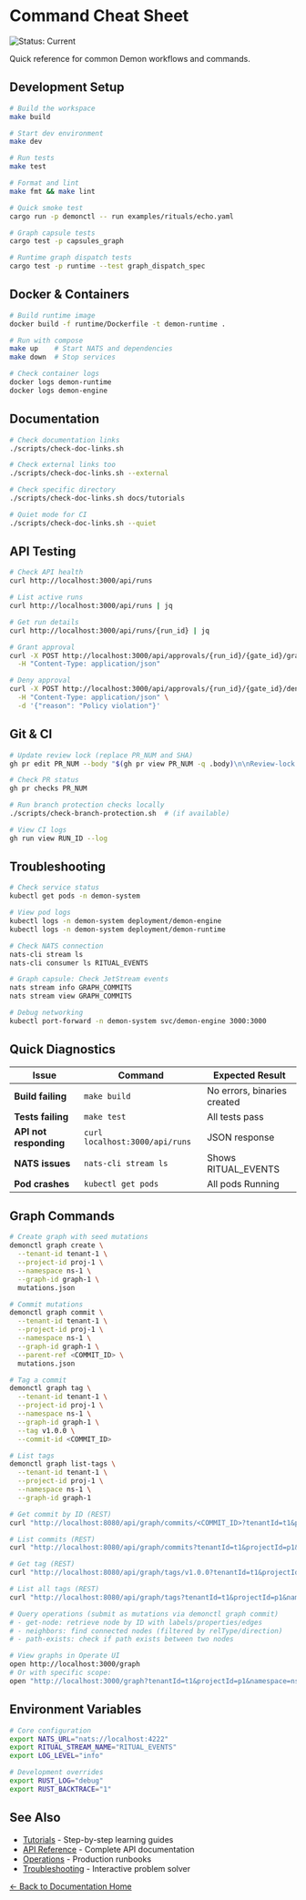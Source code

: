 # Command Cheat Sheet

![Status: Current](https://img.shields.io/badge/Status-Current-green)

Quick reference for common Demon workflows and commands.

## Development Setup

```bash
# Build the workspace
make build

# Start dev environment
make dev

# Run tests
make test

# Format and lint
make fmt && make lint

# Quick smoke test
cargo run -p demonctl -- run examples/rituals/echo.yaml

# Graph capsule tests
cargo test -p capsules_graph

# Runtime graph dispatch tests
cargo test -p runtime --test graph_dispatch_spec
```

## Docker & Containers

```bash
# Build runtime image
docker build -f runtime/Dockerfile -t demon-runtime .

# Run with compose
make up    # Start NATS and dependencies
make down  # Stop services

# Check container logs
docker logs demon-runtime
docker logs demon-engine
```

## Documentation

```bash
# Check documentation links
./scripts/check-doc-links.sh

# Check external links too
./scripts/check-doc-links.sh --external

# Check specific directory
./scripts/check-doc-links.sh docs/tutorials

# Quiet mode for CI
./scripts/check-doc-links.sh --quiet
```

## API Testing

```bash
# Check API health
curl http://localhost:3000/api/runs

# List active runs
curl http://localhost:3000/api/runs | jq

# Get run details
curl http://localhost:3000/api/runs/{run_id} | jq

# Grant approval
curl -X POST http://localhost:3000/api/approvals/{run_id}/{gate_id}/grant \
  -H "Content-Type: application/json"

# Deny approval
curl -X POST http://localhost:3000/api/approvals/{run_id}/{gate_id}/deny \
  -H "Content-Type: application/json" \
  -d '{"reason": "Policy violation"}'
```

## Git & CI

```bash
# Update review lock (replace PR_NUM and SHA)
gh pr edit PR_NUM --body "$(gh pr view PR_NUM -q .body)\n\nReview-lock: SHA"

# Check PR status
gh pr checks PR_NUM

# Run branch protection checks locally
./scripts/check-branch-protection.sh  # (if available)

# View CI logs
gh run view RUN_ID --log
```

## Troubleshooting

```bash
# Check service status
kubectl get pods -n demon-system

# View pod logs
kubectl logs -n demon-system deployment/demon-engine
kubectl logs -n demon-system deployment/demon-runtime

# Check NATS connection
nats-cli stream ls
nats-cli consumer ls RITUAL_EVENTS

# Graph capsule: Check JetStream events
nats stream info GRAPH_COMMITS
nats stream view GRAPH_COMMITS

# Debug networking
kubectl port-forward -n demon-system svc/demon-engine 3000:3000
```

## Quick Diagnostics

| Issue | Command | Expected Result |
|-------|---------|----------------|
| **Build failing** | `make build` | No errors, binaries created |
| **Tests failing** | `make test` | All tests pass |
| **API not responding** | `curl localhost:3000/api/runs` | JSON response |
| **NATS issues** | `nats-cli stream ls` | Shows RITUAL_EVENTS |
| **Pod crashes** | `kubectl get pods` | All pods Running |

## Graph Commands

```bash
# Create graph with seed mutations
demonctl graph create \
  --tenant-id tenant-1 \
  --project-id proj-1 \
  --namespace ns-1 \
  --graph-id graph-1 \
  mutations.json

# Commit mutations
demonctl graph commit \
  --tenant-id tenant-1 \
  --project-id proj-1 \
  --namespace ns-1 \
  --graph-id graph-1 \
  --parent-ref <COMMIT_ID> \
  mutations.json

# Tag a commit
demonctl graph tag \
  --tenant-id tenant-1 \
  --project-id proj-1 \
  --namespace ns-1 \
  --graph-id graph-1 \
  --tag v1.0.0 \
  --commit-id <COMMIT_ID>

# List tags
demonctl graph list-tags \
  --tenant-id tenant-1 \
  --project-id proj-1 \
  --namespace ns-1 \
  --graph-id graph-1

# Get commit by ID (REST)
curl "http://localhost:8080/api/graph/commits/<COMMIT_ID>?tenantId=t1&projectId=p1&namespace=ns1&graphId=g1"

# List commits (REST)
curl "http://localhost:8080/api/graph/commits?tenantId=t1&projectId=p1&namespace=ns1&graphId=g1&limit=50"

# Get tag (REST)
curl "http://localhost:8080/api/graph/tags/v1.0.0?tenantId=t1&projectId=p1&namespace=ns1&graphId=g1"

# List all tags (REST)
curl "http://localhost:8080/api/graph/tags?tenantId=t1&projectId=p1&namespace=ns1&graphId=g1"

# Query operations (submit as mutations via demonctl graph commit)
# - get-node: retrieve node by ID with labels/properties/edges
# - neighbors: find connected nodes (filtered by relType/direction)
# - path-exists: check if path exists between two nodes

# View graphs in Operate UI
open http://localhost:3000/graph
# Or with specific scope:
open "http://localhost:3000/graph?tenantId=t1&projectId=p1&namespace=ns1&graphId=g1"
```

## Environment Variables

```bash
# Core configuration
export NATS_URL="nats://localhost:4222"
export RITUAL_STREAM_NAME="RITUAL_EVENTS"
export LOG_LEVEL="info"

# Development overrides
export RUST_LOG="debug"
export RUST_BACKTRACE="1"
```

## See Also

- [Tutorials](../tutorials/) - Step-by-step learning guides
- [API Reference](../api/) - Complete API documentation
- [Operations](../ops/) - Production runbooks
- [Troubleshooting](./troubleshooting-decision-tree.md) - Interactive problem solver

[← Back to Documentation Home](../README.md)